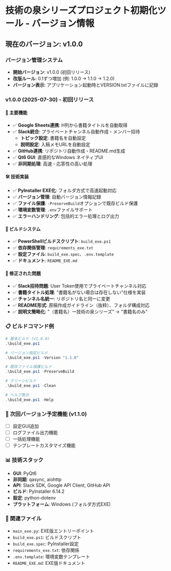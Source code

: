 # 技術の泉シリーズプロジェクト初期化ツール - バージョン情報

## 現在のバージョン: v1.0.0

### バージョン管理システム
- **開始バージョン**: v1.0.0 (初回リリース)
- **改版ルール**: 0.1ずつ増加 (例: 1.0.0 → 1.1.0 → 1.2.0)
- **バージョン表示**: アプリケーション起動時とVERSION.txtファイルに記録

### v1.0.0 (2025-07-30) - 初回リリース

#### 🚀 主要機能
- ✅ **Google Sheets連携**: H列から書籍タイトルを自動取得
- ✅ **Slack統合**: プライベートチャンネル自動作成・メンバー招待
  - **トピック設定**: 書籍名を自動設定
  - **説明設定**: 入稿メモURLを自動設定
- ✅ **GitHub連携**: リポジトリ自動作成・README.md生成
- ✅ **Qt6 GUI**: 直感的なWindows ネイティブUI
- ✅ **非同期処理**: 高速・応答性の高い処理

#### 🛠 技術実装
- ✅ **PyInstaller EXE化**: フォルダ方式で高速起動対応
- ✅ **バージョン管理**: 自動バージョン情報記録
- ✅ **ファイル保護**: `-PreserveBuild`オプションで既存ビルド保護
- ✅ **環境変数管理**: `.env`ファイルサポート
- ✅ **エラーハンドリング**: 包括的エラー処理とログ出力

#### 🔧 ビルドシステム
- ✅ **PowerShellビルドスクリプト**: `build_exe.ps1`
- ✅ **依存関係管理**: `requirements_exe.txt`
- ✅ **設定ファイル**: `build_exe.spec`、`.env.template`
- ✅ **ドキュメント**: `README_EXE.md`

#### 🐛 修正された問題
- ✅ **Slack招待問題**: User Token使用でプライベートチャンネル対応
- ✅ **書籍タイトル処理**: "書籍名がない場合は存在しない"仕様を実装
- ✅ **チャンネル名統一**: リポジトリ名と同一に変更
- ✅ **README形式**: 原稿作成ガイドライン（抜粋）、フォルダ構成対応
- ✅ **説明文簡略化**: "（書籍名）ー技術の泉シリーズ" → "書籍名のみ"

### 📋 ビルドコマンド例
```powershell
# 基本ビルド (v1.0.0)
.\build_exe.ps1

# バージョン指定ビルド
.\build_exe.ps1 -Version "1.1.0"

# 既存ファイル保護ビルド
.\build_exe.ps1 -PreserveBuild

# クリーンビルド
.\build_exe.ps1 -Clean

# ヘルプ表示
.\build_exe.ps1 -Help
```

### 🎯 次回バージョン予定機能 (v1.1.0)
- [ ] 設定GUI追加
- [ ] ログファイル出力機能
- [ ] 一括処理機能
- [ ] テンプレートカスタマイズ機能

### 📊 技術スタック
- **GUI**: PyQt6
- **非同期**: qasync, aiohttp
- **API**: Slack SDK, Google API Client, GitHub API
- **ビルド**: PyInstaller 6.14.2
- **設定**: python-dotenv
- **プラットフォーム**: Windows (フォルダ方式EXE)

### 📄 関連ファイル
- `main_exe.py`: EXE版エントリーポイント
- `build_exe.ps1`: ビルドスクリプト
- `build_exe.spec`: PyInstaller設定
- `requirements_exe.txt`: 依存関係
- `.env.template`: 環境変数テンプレート
- `README_EXE.md`: EXE版ドキュメント